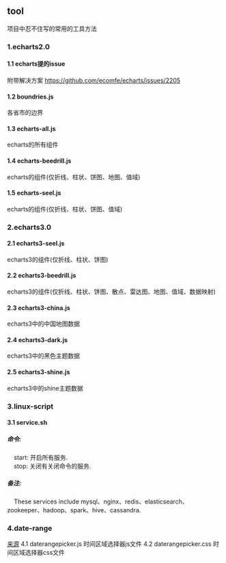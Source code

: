 ## tool
项目中忍不住写的常用的工具方法

### 1.echarts2.0
#### 1.1  echarts提的issue
附带解决方案
https://github.com/ecomfe/echarts/issues/2205

#### 1.2 boundries.js
各省市的边界

#### 1.3 echarts-all.js
echarts的所有组件

#### 1.4 echarts-beedrill.js
echarts的组件(仅折线、柱状、饼图、地图、值域)

#### 1.5 echarts-seel.js
echarts的组件(仅折线、柱状、饼图、值域)

### 2.echarts3.0

#### 2.1 echarts3-seel.js
echarts3的组件(仅折线、柱状、饼图)

#### 2.2 echarts3-beedrill.js
echarts3的组件(仅折线、柱状、饼图、散点、雷达图、地图、值域、数据映射)

#### 2.3 echarts3-china.js
echarts3中的中国地图数据

#### 2.4 echarts3-dark.js
echarts3中的黑色主题数据

#### 2.5 echarts3-shine.js
echarts3中的shine主题数据

### 3.linux-script
#### 3.1 service.sh
##### 命令:
&nbsp;&nbsp;&nbsp; start: 开启所有服务. <br>
&nbsp;&nbsp;&nbsp; stop: 关闭有关闭命令的服务.
#####  备注:
&nbsp;&nbsp;&nbsp; These services include mysql、nginx、redis、elasticsearch、zookeeper、hadoop、spark、hive、cassandra.

### 4.date-range
[来源](https://github.com/longbill/jquery-date-range-picker)
4.1 daterangepicker.js
时间区域选择器js文件
4.2 daterangepicker.css
时间区域选择器css文件
